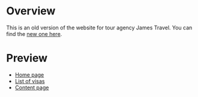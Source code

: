 # Overview

This is an old version of the website for tour agency James Travel.
You can find the [new one here](https://github.com/zorenko/james-travel.ru).

# Preview

* [Home page](https://zorenko.github.io/jt_old/)
* [List of visas](https://zorenko.github.io/jt_old/visa.html)
* [Content page](https://zorenko.github.io/jt_old/italy.html)

